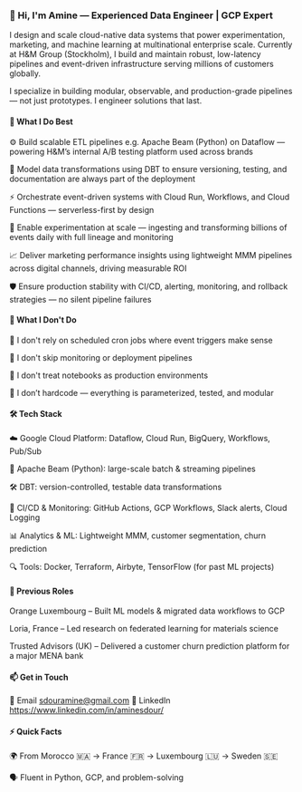 ### 👋 Hi, I'm Amine — Experienced Data Engineer | GCP Expert

I design and scale cloud-native data systems that power experimentation, marketing, and machine learning at multinational enterprise scale. Currently at H&M Group (Stockholm), I build and maintain robust, low-latency pipelines and event-driven infrastructure serving millions of customers globally.

I specialize in building modular, observable, and production-grade pipelines — not just prototypes. I engineer solutions that last.

#### 🚀 What I Do Best

⚙️ Build scalable ETL pipelines e.g. Apache Beam (Python) on Dataflow — powering H&M’s internal A/B testing platform used across brands

🧱 Model data transformations using DBT to ensure versioning, testing, and documentation are always part of the deployment

⚡ Orchestrate event-driven systems with Cloud Run, Workflows, and Cloud Functions — serverless-first by design

🧪 Enable experimentation at scale — ingesting and transforming billions of events daily with full lineage and monitoring

📈 Deliver marketing performance insights using lightweight MMM pipelines across digital channels, driving measurable ROI

🛡️ Ensure production stability with CI/CD, alerting, monitoring, and rollback strategies — no silent pipeline failures

#### 🧠 What I Don't Do

🚫 I don't rely on scheduled cron jobs where event triggers make sense

🚫 I don't skip monitoring or deployment pipelines

🚫 I don't treat notebooks as production environments

🚫 I don’t hardcode — everything is parameterized, tested, and modular

#### 🛠️ Tech Stack

☁️ Google Cloud Platform: Dataflow, Cloud Run, BigQuery, Workflows, Pub/Sub

🧪 Apache Beam (Python): large-scale batch & streaming pipelines

🛠️ DBT: version-controlled, testable data transformations

🔄 CI/CD & Monitoring: GitHub Actions, GCP Workflows, Slack alerts, Cloud Logging

📊 Analytics & ML: Lightweight MMM, customer segmentation, churn prediction

🔍 Tools: Docker, Terraform, Airbyte, TensorFlow (for past ML projects)

#### 📍 Previous Roles

Orange Luxembourg – Built ML models & migrated data workflows to GCP

Loria, France – Led research on federated learning for materials science

Trusted Advisors (UK) – Delivered a customer churn prediction platform for a major MENA bank

#### 📫 Get in Touch

📧 Email
sdouramine@gmail.com
🔗 LinkedIn
https://www.linkedin.com/in/aminesdour/

#### ⚡ Quick Facts

🌍 From Morocco 🇲🇦 → France 🇫🇷 → Luxembourg 🇱🇺 → Sweden 🇸🇪

🗣️ Fluent in Python, GCP, and problem-solving
